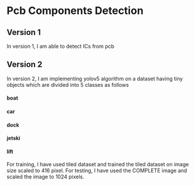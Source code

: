 # Pcb Components Detection

## Version 1
In version 1, I am able to detect ICs from pcb


## Version 2
In version 2, I am implementing yolov5 algorithm on a dataset having tiny objects which are divided into 5 classes as follows
#### boat
#### car
#### dock
#### jetski
#### lift

For training, I have used tiled dataset and trained the tiled dataset on image size scaled to 416 pixel.
For testing, I have used the COMPLETE image and scaled the image to 1024 pixels.
